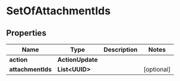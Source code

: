 

# SetOfAttachmentIds


## Properties

| Name | Type | Description | Notes |
|------------ | ------------- | ------------- | -------------|
|**action** | **ActionUpdate** |  |  |
|**attachmentIds** | **List&lt;UUID&gt;** |  |  [optional] |



